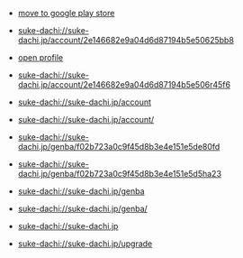 * <a href="suke-dachi://suke-dachi.jp/account/2e146682e9a04d6d87194b5e50625bb8?playmarket=false">move to google play store</a> 


* <a href="suke-dachi://suke-dachi.jp/account/2e146682e9a04d6d87194b5e50625bb8">suke-dachi://suke-dachi.jp/account/2e146682e9a04d6d87194b5e50625bb8</a> 

* <a href="suke-dachi://suke-dachi.jp/account/4f1ccc1b2daa4357999d9a467f2bfd6a">open profile</a>

* <a href="suke-dachi://suke-dachi.jp/account/2e146682e9a04d6d87194b5e506r45f6">suke-dachi://suke-dachi.jp/account/2e146682e9a04d6d87194b5e506r45f6</a>

* <a href="suke-dachi://suke-dachi.jp/account">suke-dachi://suke-dachi.jp/account</a> 

* <a href="suke-dachi://suke-dachi.jp/account/">suke-dachi://suke-dachi.jp/account/</a>

* <a href="suke-dachi://suke-dachi.jp/genba/f02b723a0c9f45d8b3e4e151e5de80fd">suke-dachi://suke-dachi.jp/genba/f02b723a0c9f45d8b3e4e151e5de80fd</a> 

* <a href="suke-dachi://suke-dachi.jp/genba/f02b723a0c9f45d8b3e4e151e5d5ha23">suke-dachi://suke-dachi.jp/genba/f02b723a0c9f45d8b3e4e151e5d5ha23</a> 

* <a href="suke-dachi://suke-dachi.jp/genba">suke-dachi://suke-dachi.jp/genba</a> 

* <a href="suke-dachi://suke-dachi.jp/genba/">suke-dachi://suke-dachi.jp/genba/</a> 

* <a href="suke-dachi://suke-dachi.jp">suke-dachi://suke-dachi.jp</a> 

* <a href="suke-dachi://suke-dachi.jp/upgrade">suke-dachi://suke-dachi.jp/upgrade</a> 
